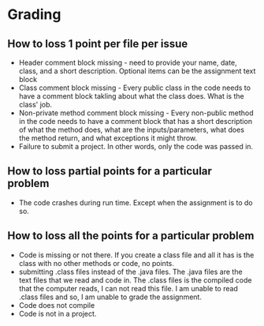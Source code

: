 # Grading

## How to loss 1 point per file per issue

-   Header comment block missing - need to provide your name, date, class, and a short description. Optional items can be the assignment text block
-   Class comment block missing - Every public class in the code needs to have a comment block takling about what the class does. What is the class' job.
-   Non-private method comment block missing - Every non-public method in the code needs to have a comment block that has a short description of what the method does, what are the inputs/parameters, what does the method return, and what exceptions it might throw.
-   Failure to submit a project. In other words, only the code was passed in.

## How to loss partial points for a particular problem

-   The code crashes during run time. Except when the assignment is to do so.

## How to loss all the points for a particular problem

-   Code is missing or not there. If you create a class file and all it has is the class with no other methods or code, no points.
-   submitting .class files instead of the .java files. The .java files are the text files that we read and code in. The .class files is the compiled code that the computer reads, I can not read this file. I am unable to read .class files and so, I am unable to grade the assignment.
-   Code does not compile
-   Code is not in a project.
